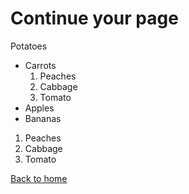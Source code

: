 # Continue your page

Potatoes

- Carrots
  1. Peaches
  2. Cabbage
  3. Tomato
- Apples
- Bananas

1. Peaches
2. Cabbage
3. Tomato

[Back to home](https://gwilly.github.io/Glos-sog-ra-phy/) 
